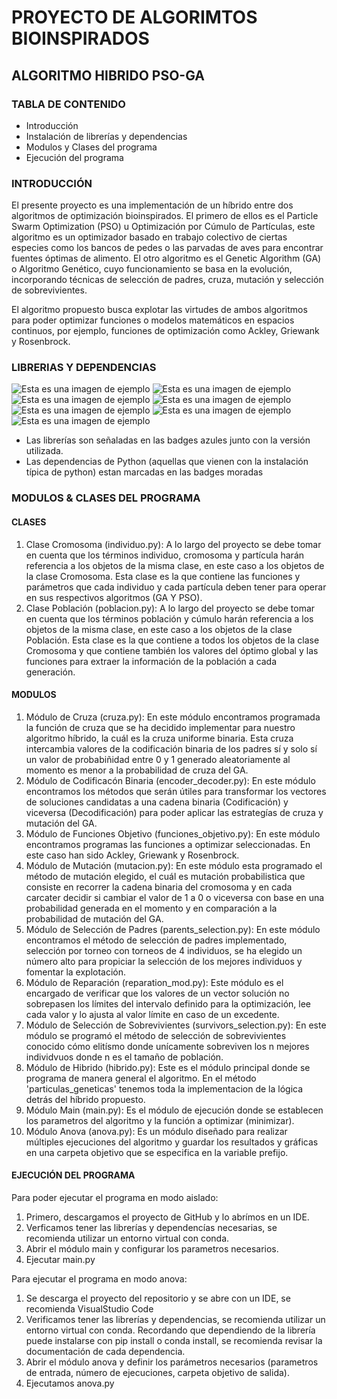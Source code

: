 # PROYECTO DE ALGORIMTOS BIOINSPIRADOS
## ALGORITMO HIBRIDO PSO-GA
### TABLA DE CONTENIDO
- Introducción
- Instalación de librerías y dependencias
- Modulos y Clases del programa
- Ejecución del programa

### INTRODUCCIÓN
El presente proyecto es una implementación de un híbrido entre dos algoritmos de optimización bioinspirados. El primero de ellos es el Particle Swarm Optimization (PSO) u Optimización por Cúmulo de Partículas, este algoritmo es un optimizador basado en trabajo colectivo de ciertas especies como los bancos de pedes o las parvadas de aves para encontrar fuentes óptimas de alimento. El otro algoritmo es el Genetic Algorithm (GA) o Algoritmo Genético, cuyo funcionamiento se basa en la evolución, incorporando técnicas de selección de padres, cruza, mutación y selección de sobrevivientes. 

El algoritmo propuesto busca explotar las virtudes de ambos algoritmos para poder optimizar funciones o modelos matemáticos en espacios continuos, por ejemplo, funciones de optimización como Ackley, Griewank y Rosenbrock.

### LIBRERIAS Y DEPENDENCIAS

![Esta es una imagen de ejemplo](https://img.shields.io/badge/numpy-1.23.5-blue)
![Esta es una imagen de ejemplo](https://img.shields.io/badge/matplotlib-3.5.3-blue)
![Esta es una imagen de ejemplo](https://img.shields.io/badge/random-8A2BE2)
![Esta es una imagen de ejemplo](https://img.shields.io/badge/math-8A2BE2)
![Esta es una imagen de ejemplo](https://img.shields.io/badge/functools-8A2BE2)
![Esta es una imagen de ejemplo](https://img.shields.io/badge/operator-8A2BE2)
![Esta es una imagen de ejemplo](https://img.shields.io/badge/copy-8A2BE2)
- Las librerías son señaladas en las badges azules junto con la versión utilizada. 
- Las dependencias de Python (aquellas que vienen con la instalación típica de python) estan marcadas en las badges moradas

### MODULOS & CLASES DEL PROGRAMA
#### CLASES
1. Clase Cromosoma (individuo.py): A lo largo del proyecto se debe tomar en cuenta que los términos individuo, cromosoma y partícula harán referencia a los objetos de la misma clase, en este caso a los objetos de la clase Cromosoma. Esta clase es la que contiene las funciones y parámetros que cada individuo y cada partícula deben tener para operar en sus respectivos algoritmos (GA Y PSO).
2. Clase Población (poblacion.py): A lo largo del proyecto se debe tomar en cuenta que los términos población y cúmulo harán referencia a los objetos de la misma clase, en este caso a los objetos de la clase Población. Esta clase es la que contiene a todos los objetos de la clase Cromosoma y que contiene también los valores del óptimo global y las funciones para extraer la información de la población a cada generación.

#### MODULOS
1. Módulo de Cruza (cruza.py): En este módulo encontramos programada la función de cruza que se ha decidido implementar para nuestro algoritmo híbrido, la cuál es la cruza uniforme binaria. Esta cruza intercambia valores de la codificación binaria de los padres sí y solo sí un valor de probabiñidad entre 0 y 1 generado aleatoriamente al momento es menor a la probabilidad de cruza del GA.
2. Módulo de Codificacón Binaria (encoder_decoder.py): En este módulo encontramos los métodos que serán útiles para transformar los vectores de soluciones candidatas a una cadena binaria (Codificación) y viceversa (Decodificación) para poder aplicar las estrategías de cruza y mutación del GA.
3. Módulo de Funciones Objetivo (funciones_objetivo.py): En este módulo encontramos programas las funciones a optimizar seleccionadas. En este caso han sido Ackley, Griewank y Rosenbrock.
4. Módulo de Mutación (mutacion.py): En este módulo esta programado el método de mutación elegido, el cuál es mutación probabilistica que consiste en recorrer la cadena binaria del cromosoma y en cada carcater decidir si cambiar el valor de 1 a 0 o viceversa con base en una probabilidad generada en el momento y en comparación a la probabilidad de mutación del GA.
5. Módulo de Selección de Padres (parents_selection.py): En este módulo encontramos el método de selección de padres implementado, selección por torneo con torneos de 4 individuos, se ha elegido un número alto para propiciar la selección de los mejores individuos y fomentar la explotación.
6. Módulo de Reparación (reparation_mod.py): Este módulo es el encargado de verificar que los valores de un vector solución no sobrepasen los límites del intervalo definido para la optimización, lee cada valor y lo ajusta al valor límite en caso de un excedente. 
7. Módulo de Selección de Sobrevivientes (survivors_selection.py): En este módulo se programó el método de selección de sobrevivientes conocido cómo elitísmo donde unícamente sobreviven los n mejores individvuos donde n es el tamaño de población.
8. Módulo de Hibrido (hibrido.py): Este es el módulo principal donde se programa de manera general el algoritmo. En el método 'particulas_geneticas' tenemos toda la implementacion de la lógica detrás del híbrido propuesto.
9. Módulo Main (main.py): Es el módulo de ejecución donde se establecen los parametros del algoritmo y la función a optimizar (minimizar).
10. Módulo Anova (anova.py): Es un módulo diseñado para realizar múltiples ejecuciones del algoritmo y guardar los resultados y gráficas en una carpeta objetivo que se especifica en la variable prefijo.

#### EJECUCIÓN DEL PROGRAMA
Para poder ejecutar el programa en modo aislado:
1. Primero, descargamos el proyecto de GitHub y lo abrímos en un IDE. 
2. Verficamos tener las librerías y dependencías necesarias, se recomienda utilizar un entorno virtual con conda. 
3. Abrir el módulo main y configurar los parametros necesarios. 
4. Ejecutar main.py

Para ejecutar el programa en modo anova:
1. Se descarga el proyecto del repositorio y se abre con un IDE, se recomienda VisualStudio Code
2. Verificamos tener las librerías y dependencias, se recomienda utilizar un entorno virtual con conda. Recordando que dependiendo de la librería puede instalarse con pip install o conda install, se recomienda revisar la documentación de cada dependencia.
3. Abrir el módulo anova y definir los parámetros necesarios (parametros de entrada, número de ejecuciones, carpeta objetivo de salida).
4. Ejecutamos anova.py